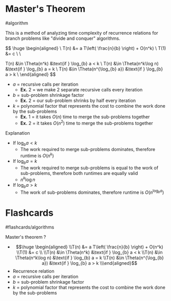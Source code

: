 # Master's Theorem
#algorithm 

This is a method of analyzing time complexity of recurrence relations for branch problems like "divide and conquer" algorithms.

$$
\huge \begin{aligned} \\
T(n) &= a T\left( \frac{n}{b} \right) + O(n^k) \\
T(1) &= c \\ \\

T(n) &\in \Theta(n^k) &\text{if } \log_{b} a < k \\
T(n) &\in \Theta(n^k\log n) &\text{if } \log_{b} a = k \\
T(n) &\in \Theta(n^{\log_{b} a}) &\text{if } \log_{b} a > k \\
\end{aligned}
$$
- $a$ = recursive calls per iteration
	- **Ex.** 2 = we make 2 separate recursive calls every iteration
- $b$ = sub-problem shrinkage factor
	- **Ex.** 2 = our sub-problem shrinks by half every iteration
- $k$ = polynomial factor that represents the cost to combine the work done by the sub-problems
	- **Ex.** 1 = it takes $O(n)$ time to merge the sub-problems together
	- **Ex.** 2 = it takes $O(n^2)$ time to merge the sub-problems together

Explanation
- If $\log_{b} a < k$
	- The work required to merge sub-problems dominates, therefore runtime is $O(n^k)$
- If $\log_{b} a = k$
	- The work required to merge sub-problems is equal to the work of sub-problems, therefore both runtimes are equally valid
	- $n^k \log n$
- If $\log_{b} a > k$
	- The work of sub-problems dominates, therefore runtime is $O(n^{\log_{b} a})$

# Flashcards
#flashcards/algorithms 

Master's theorem
?
- $$\huge \begin{aligned} \\T(n) &= a T\left( \frac{n}{b} \right) + O(n^k) \\T(1) &= c \\ \\T(n) &\in \Theta(n^k) &\text{if } \log_{b} a < k \\T(n) &\in \Theta(n^k\log n) &\text{if } \log_{b} a = k \\T(n) &\in \Theta(n^{\log_{b} a}) &\text{if } \log_{b} a > k \\\end{aligned}$$
- Recurrence relation
- $a$ = recursive calls per iteration
- $b$ = sub-problem shrinkage factor
- $k$ = polynomial factor that represents the cost to combine the work done by the sub-problems
<!--SR:!2025-01-17,5,230-->